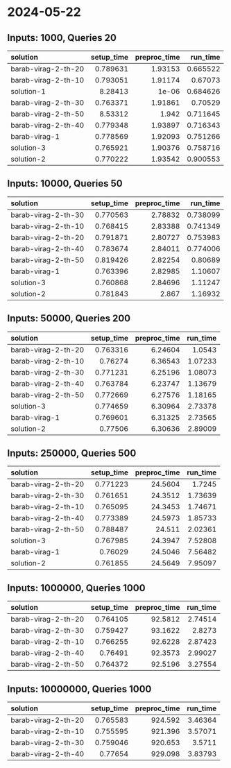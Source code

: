 # 2024-05-22

## Inputs: 1000, Queries 20

| solution            |   setup_time |   preproc_time |   run_time |
|:--------------------|-------------:|---------------:|-----------:|
| barab-virag-2-th-20 |     0.789631 |        1.93153 |   0.665522 |
| barab-virag-2-th-10 |     0.793051 |        1.91174 |   0.67073  |
| solution-1          |     8.28413  |        1e-06   |   0.684626 |
| barab-virag-2-th-30 |     0.763371 |        1.91861 |   0.70529  |
| barab-virag-2-th-50 |     8.53312  |        1.942   |   0.711645 |
| barab-virag-2-th-40 |     0.779348 |        1.93897 |   0.716343 |
| barab-virag-1       |     0.778569 |        1.92093 |   0.751266 |
| solution-3          |     0.765921 |        1.90376 |   0.758716 |
| solution-2          |     0.770222 |        1.93542 |   0.900553 |

## Inputs: 10000, Queries 50

| solution            |   setup_time |   preproc_time |   run_time |
|:--------------------|-------------:|---------------:|-----------:|
| barab-virag-2-th-30 |     0.770563 |        2.78832 |   0.738099 |
| barab-virag-2-th-10 |     0.768415 |        2.83388 |   0.741349 |
| barab-virag-2-th-20 |     0.791871 |        2.80727 |   0.753983 |
| barab-virag-2-th-40 |     0.783674 |        2.84011 |   0.774006 |
| barab-virag-2-th-50 |     0.819426 |        2.82254 |   0.80689  |
| barab-virag-1       |     0.763396 |        2.82985 |   1.10607  |
| solution-3          |     0.760868 |        2.84696 |   1.11247  |
| solution-2          |     0.781843 |        2.867   |   1.16932  |

## Inputs: 50000, Queries 200

| solution            |   setup_time |   preproc_time |   run_time |
|:--------------------|-------------:|---------------:|-----------:|
| barab-virag-2-th-20 |     0.763316 |        6.24604 |    1.0543  |
| barab-virag-2-th-10 |     0.76274  |        6.36543 |    1.07233 |
| barab-virag-2-th-30 |     0.771231 |        6.25196 |    1.08073 |
| barab-virag-2-th-40 |     0.763784 |        6.23747 |    1.13679 |
| barab-virag-2-th-50 |     0.772669 |        6.27576 |    1.18165 |
| solution-3          |     0.774659 |        6.30964 |    2.73378 |
| barab-virag-1       |     0.769601 |        6.31325 |    2.73565 |
| solution-2          |     0.77506  |        6.30636 |    2.89009 |

## Inputs: 250000, Queries 500

| solution            |   setup_time |   preproc_time |   run_time |
|:--------------------|-------------:|---------------:|-----------:|
| barab-virag-2-th-20 |     0.771223 |        24.5604 |    1.7245  |
| barab-virag-2-th-30 |     0.761651 |        24.3512 |    1.73639 |
| barab-virag-2-th-10 |     0.765095 |        24.3453 |    1.74671 |
| barab-virag-2-th-40 |     0.773389 |        24.5973 |    1.85733 |
| barab-virag-2-th-50 |     0.788487 |        24.511  |    2.02361 |
| solution-3          |     0.767985 |        24.3947 |    7.52808 |
| barab-virag-1       |     0.76029  |        24.5046 |    7.56482 |
| solution-2          |     0.761855 |        24.5649 |    7.95097 |

## Inputs: 1000000, Queries 1000

| solution            |   setup_time |   preproc_time |   run_time |
|:--------------------|-------------:|---------------:|-----------:|
| barab-virag-2-th-20 |     0.764105 |        92.5812 |    2.74514 |
| barab-virag-2-th-30 |     0.759427 |        93.1622 |    2.8273  |
| barab-virag-2-th-10 |     0.766255 |        92.6228 |    2.87423 |
| barab-virag-2-th-40 |     0.76491  |        92.3573 |    2.99027 |
| barab-virag-2-th-50 |     0.764372 |        92.5196 |    3.27554 |

## Inputs: 10000000, Queries 1000

| solution            |   setup_time |   preproc_time |   run_time |
|:--------------------|-------------:|---------------:|-----------:|
| barab-virag-2-th-20 |     0.765583 |        924.592 |    3.46364 |
| barab-virag-2-th-10 |     0.755595 |        921.396 |    3.57071 |
| barab-virag-2-th-30 |     0.759046 |        920.653 |    3.5711  |
| barab-virag-2-th-40 |     0.77654  |        929.098 |    3.83793 |